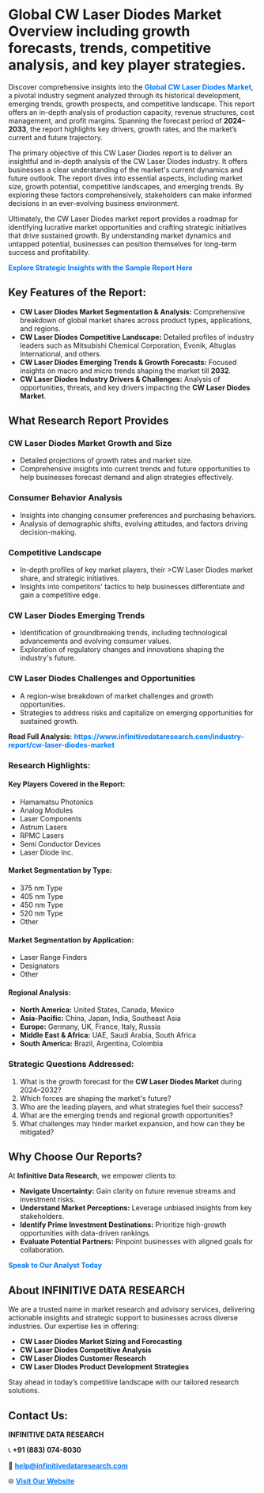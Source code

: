 <h1>Global CW Laser Diodes Market Overview including growth forecasts, trends, competitive analysis, and key player strategies.</h1>
<p>
Discover comprehensive insights into the 
<a href="https://www.infinitivedataresearch.com/industry-report/cw-laser-diodes-market" rel="dofollow" style="color: #007BFF; text-decoration: none;"><strong>Global CW Laser Diodes Market</strong></a>, a pivotal industry segment analyzed through its historical development, emerging trends, growth prospects, and competitive landscape. This report offers an in-depth analysis of production capacity, revenue structures, cost management, and profit margins. Spanning the forecast period of <strong>2024–2033</strong>, the report highlights key drivers, growth rates, and the market’s current and future trajectory.
</p>
<p>
The primary objective of this CW Laser Diodes report is to deliver an insightful and in-depth analysis of the CW Laser Diodes industry. It offers businesses a clear understanding of the market's current dynamics and future outlook. The report dives into essential aspects, including market size, growth potential, competitive landscapes, and emerging trends. By exploring these factors comprehensively, stakeholders can make informed decisions in an ever-evolving business environment.
</p>
<p>
Ultimately, the CW Laser Diodes market report provides a roadmap for identifying lucrative market opportunities and crafting strategic initiatives that drive sustained growth. By understanding market dynamics and untapped potential, businesses can position themselves for long-term success and profitability.
</p>
<p>
<a href="https://www.infinitivedataresearch.com/request-sample/reportId=106859" style="color: #007BFF; text-decoration: none;"><strong>Explore Strategic Insights with the Sample Report Here</strong></a>
</p>

<h2>Key Features of the Report:</h2>
<ul>
<li><strong>CW Laser Diodes Market Segmentation & Analysis:</strong> Comprehensive breakdown of global market shares across product types, applications, and regions.</li>
<li><strong>CW Laser Diodes Competitive Landscape:</strong> Detailed profiles of industry leaders such as Mitsubishi Chemical Corporation, Evonik, Altuglas International, and others.</li>
<li><strong>CW Laser Diodes Emerging Trends & Growth Forecasts:</strong> Focused insights on macro and micro trends shaping the market till <strong>2032</strong>.</li>
<li><strong>CW Laser Diodes Industry Drivers & Challenges:</strong> Analysis of opportunities, threats, and key drivers impacting the <strong>CW Laser Diodes Market</strong>.</li>
</ul>

<h2>What Research Report Provides</h2>
<h3>CW Laser Diodes Market Growth and Size</h3>
<ul>
<li>Detailed projections of growth rates and market size.</li>
<li>Comprehensive insights into current trends and future opportunities to help businesses forecast demand and align strategies effectively.</li>
</ul>

<h3>Consumer Behavior Analysis</h3>
<ul>
<li>Insights into changing consumer preferences and purchasing behaviors.</li>
<li>Analysis of demographic shifts, evolving attitudes, and factors driving decision-making.</li>
</ul>

<h3>Competitive Landscape</h3>
<ul>
<li>In-depth profiles of key market players, their >CW Laser Diodes market share, and strategic initiatives.</li>
<li>Insights into competitors' tactics to help businesses differentiate and gain a competitive edge.</li>
</ul>

<h3>CW Laser Diodes Emerging Trends</h3>
<ul>
<li>Identification of groundbreaking trends, including technological advancements and evolving consumer values.</li>
<li>Exploration of regulatory changes and innovations shaping the industry's future.</li>
</ul>

<h3>CW Laser Diodes Challenges and Opportunities</h3>
<ul>
<li>A region-wise breakdown of market challenges and growth opportunities.</li>
<li>Strategies to address risks and capitalize on emerging opportunities for sustained growth.</li>
</ul>
<p><strong>Read Full Analysis:</strong> <a href="https://www.infinitivedataresearch.com/industry-report/cw-laser-diodes-market" rel="dofollow" style="color: #007BFF; text-decoration: none;"><strong>https://www.infinitivedataresearch.com/industry-report/cw-laser-diodes-market</strong></a></p>
<h3>Research Highlights:</h3>
<h4>Key Players Covered in the Report:</h4>
<ul><li>Hamamatsu Photonics</li><li>Analog Modules</li><li>Laser Components</li><li>Astrum Lasers</li><li>RPMC Lasers</li><li>Semi Conductor Devices</li><li>Laser Diode Inc.</li></ul>
<h4>Market Segmentation by Type:</h4>
<ul><li>375 nm Type</li><li>405 nm Type</li><li>450 nm Type</li><li>520 nm Type</li><li>Other</li></ul>
<h4>Market Segmentation by Application:</h4>
<ul><li>Laser Range Finders</li><li>Designators</li><li>Other</li></ul>

<h4>Regional Analysis:</h4>
<ul>
<li><strong>North America:</strong> United States, Canada, Mexico</li>
<li><strong>Asia-Pacific:</strong> China, Japan, India, Southeast Asia</li>
<li><strong>Europe:</strong> Germany, UK, France, Italy, Russia</li>
<li><strong>Middle East & Africa:</strong> UAE, Saudi Arabia, South Africa</li>
<li><strong>South America:</strong> Brazil, Argentina, Colombia</li>
</ul>

<h3>Strategic Questions Addressed:</h3>
<ol>
<li>What is the growth forecast for the <strong>CW Laser Diodes Market</strong> during 2024–2032?</li>
<li>Which forces are shaping the market's future?</li>
<li>Who are the leading players, and what strategies fuel their success?</li>
<li>What are the emerging trends and regional growth opportunities?</li>
<li>What challenges may hinder market expansion, and how can they be mitigated?</li>
</ol>

<h2>Why Choose Our Reports?</h2>
<p>At <strong>Infinitive Data Research</strong>, we empower clients to:</p>
<ul>
<li><strong>Navigate Uncertainty:</strong> Gain clarity on future revenue streams and investment risks.</li>
<li><strong>Understand Market Perceptions:</strong> Leverage unbiased insights from key stakeholders.</li>
<li><strong>Identify Prime Investment Destinations:</strong> Prioritize high-growth opportunities with data-driven rankings.</li>
<li><strong>Evaluate Potential Partners:</strong> Pinpoint businesses with aligned goals for collaboration.</li>
</ul>
<p><a href="https://www.infinitivedataresearch.com/industry-report/cw-laser-diodes-market" rel="dofollow" style="color: #007BFF; text-decoration: none;"><strong>Speak to Our Analyst Today</strong></a></p>

<h2>About INFINITIVE DATA RESEARCH</h2>
<p>We are a trusted name in market research and advisory services, delivering actionable insights and strategic support to businesses across diverse industries. Our expertise lies in offering:</p>
<ul>
<li><strong>CW Laser Diodes Market Sizing and Forecasting</strong></li>
<li><strong>CW Laser Diodes Competitive Analysis</strong></li>
<li><strong>CW Laser Diodes Customer Research</strong></li>
<li><strong>CW Laser Diodes Product Development Strategies</strong></li>
</ul>
<p>Stay ahead in today’s competitive landscape with our tailored research solutions.</p>

<h2>Contact Us:</h2>
<p><strong>INFINITIVE DATA RESEARCH</strong></p>
<p>📞 <strong>+91 (883) 074-8030</strong></p>
<p>📧 <strong><a href="mailto:help@infinitivedataresearch.com" style="color: #007BFF;">help@infinitivedataresearch.com</a></strong></p>
<p>🌐 <strong><a href="https://www.infinitivedataresearch.com" rel="dofollow" style="color: #007BFF;">Visit Our Website</a></strong></p>